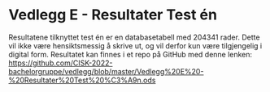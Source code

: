 # Vedlegg E - Resultater Test én

Resultatene tilknyttet test én er en databasetabell med 204341 rader. Dette vil ikke være hensiktsmessig å skrive ut, og vil derfor kun være tilgjengelig i digital form. Resultatet kan finnes i et repo på GitHub med denne lenken: https://github.com/CISK-2022-bachelorgruppe/vedlegg/blob/master/Vedlegg%20E%20-%20Resultater%20Test%20%C3%A9n.ods 
